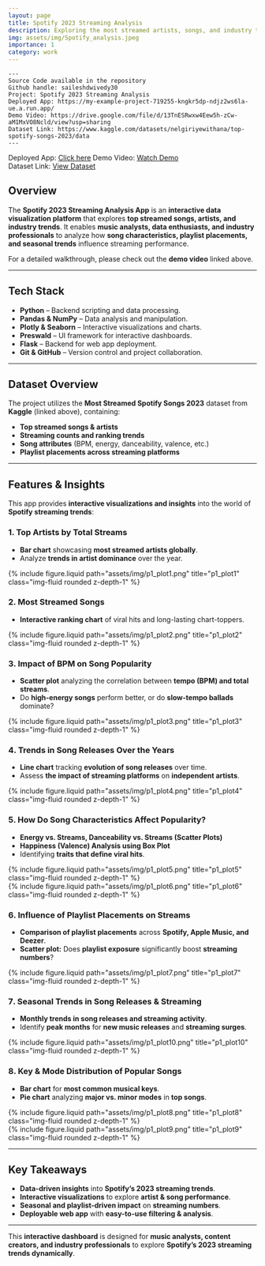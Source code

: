 ```yaml
---
layout: page
title: Spotify 2023 Streaming Analysis
description: Exploring the most streamed artists, songs, and industry trends of 2023 through interactive data visualization.
img: assets/img/Spotify_analysis.jpeg
importance: 1
category: work
---
```


    ---
    Source Code available in the repository
    Github handle: saileshdwivedy30
    Project: Spotify 2023 Streaming Analysis
    Deployed App: https://my-example-project-719255-kngkr5dp-ndjz2ws6la-ue.a.run.app/
    Demo Video: https://drive.google.com/file/d/13TnESRwxw4Eew5h-zCw-aM1MxVO8Ncld/view?usp=sharing
    Dataset Link: https://www.kaggle.com/datasets/nelgiriyewithana/top-spotify-songs-2023/data
    ---

Deployed App: <a href="https://my-example-project-719255-kngkr5dp-ndjz2ws6la-ue.a.run.app/" target="_blank">Click here</a>
Demo Video: <a href="https://drive.google.com/file/d/13TnESRwxw4Eew5h-zCw-aM1MxVO8Ncld/view?usp=sharing" target="_blank">Watch Demo</a>  
Dataset Link: <a href="https://www.kaggle.com/datasets/nelgiriyewithana/top-spotify-songs-2023/data" target="_blank">View Dataset</a>

## **Overview**
The **Spotify 2023 Streaming Analysis App** is an **interactive data visualization platform** that explores **top streamed songs, artists, and industry trends**. It enables **music analysts, data enthusiasts, and industry professionals** to analyze how **song characteristics, playlist placements, and seasonal trends** influence streaming performance.

For a detailed walkthrough, please check out the **demo video** linked above.

---

## **Tech Stack**
- **Python** – Backend scripting and data processing.
- **Pandas & NumPy** – Data analysis and manipulation.
- **Plotly & Seaborn** – Interactive visualizations and charts.
- **Preswald** – UI framework for interactive dashboards.
- **Flask** – Backend for web app deployment.
- **Git & GitHub** – Version control and project collaboration.

---

## **Dataset Overview**
The project utilizes the **Most Streamed Spotify Songs 2023** dataset from **Kaggle** (linked above), containing:
- **Top streamed songs & artists**
- **Streaming counts and ranking trends**
- **Song attributes** (BPM, energy, danceability, valence, etc.)
- **Playlist placements across streaming platforms**

---
## **Features & Insights**
This app provides **interactive visualizations and insights** into the world of **Spotify streaming trends**:

### **1️. Top Artists by Total Streams**
- **Bar chart** showcasing **most streamed artists globally**.
- Analyze **trends in artist dominance** over the year.

<div class="row justify-content-sm-center">
    <div class="col-sm mt-3 mt-md-0">
        {% include figure.liquid path="assets/img/p1_plot1.png" title="p1_plot1" class="img-fluid rounded z-depth-1" %}
    </div>
</div>

### **2️. Most Streamed Songs**
- **Interactive ranking chart** of viral hits and long-lasting chart-toppers.

<div class="row justify-content-sm-center">
    <div class="col-sm mt-3 mt-md-0">
        {% include figure.liquid path="assets/img/p1_plot2.png" title="p1_plot2" class="img-fluid rounded z-depth-1" %}
    </div>
</div>

### **3️. Impact of BPM on Song Popularity**
- **Scatter plot** analyzing the correlation between **tempo (BPM) and total streams**.
- Do **high-energy songs** perform better, or do **slow-tempo ballads** dominate?

<div class="row justify-content-sm-center">
    <div class="col-sm mt-3 mt-md-0">
        {% include figure.liquid path="assets/img/p1_plot3.png" title="p1_plot3" class="img-fluid rounded z-depth-1" %}
    </div>
</div>

### **4️. Trends in Song Releases Over the Years**
- **Line chart** tracking **evolution of song releases** over time.
- Assess **the impact of streaming platforms** on **independent artists**.

<div class="row justify-content-sm-center">
    <div class="col-sm mt-3 mt-md-0">
        {% include figure.liquid path="assets/img/p1_plot4.png" title="p1_plot4" class="img-fluid rounded z-depth-1" %}
    </div>
</div>

### **5️. How Do Song Characteristics Affect Popularity?**
- **Energy vs. Streams, Danceability vs. Streams (Scatter Plots)**
- **Happiness (Valence) Analysis using Box Plot**
- Identifying **traits that define viral hits**.

<div class="row justify-content-sm-center">
    <div class="col-sm mt-3 mt-md-0">
        {% include figure.liquid path="assets/img/p1_plot5.png" title="p1_plot5" class="img-fluid rounded z-depth-1" %}
    </div>
</div>

<div class="row justify-content-sm-center">
    <div class="col-sm mt-3 mt-md-0">
        {% include figure.liquid path="assets/img/p1_plot6.png" title="p1_plot6" class="img-fluid rounded z-depth-1" %}
    </div>
</div>

### **6️. Influence of Playlist Placements on Streams**
- **Comparison of playlist placements** across **Spotify, Apple Music, and Deezer**.
- **Scatter plot:** Does **playlist exposure** significantly boost **streaming numbers**?

<div class="row justify-content-sm-center">
    <div class="col-sm mt-3 mt-md-0">
        {% include figure.liquid path="assets/img/p1_plot7.png" title="p1_plot7" class="img-fluid rounded z-depth-1" %}
    </div>
</div>

### **7️. Seasonal Trends in Song Releases & Streaming**
- **Monthly trends in song releases and streaming activity**.
- Identify **peak months** for **new music releases** and **streaming surges**.

<div class="row justify-content-sm-center">
    <div class="col-sm mt-3 mt-md-0">
        {% include figure.liquid path="assets/img/p1_plot10.png" title="p1_plot10" class="img-fluid rounded z-depth-1" %}
    </div>
</div>

### **8️. Key & Mode Distribution of Popular Songs**
- **Bar chart** for **most common musical keys**.
- **Pie chart** analyzing **major vs. minor modes** in **top songs**.

<div class="row justify-content-sm-center">
    <div class="col-sm mt-3 mt-md-0">
        {% include figure.liquid path="assets/img/p1_plot8.png" title="p1_plot8" class="img-fluid rounded z-depth-1" %}
    </div>
</div>

<div class="row justify-content-sm-center">
    <div class="col-sm mt-3 mt-md-0">
        {% include figure.liquid path="assets/img/p1_plot9.png" title="p1_plot9" class="img-fluid rounded z-depth-1" %}
    </div>
</div>

---

## **Key Takeaways**
- **Data-driven insights** into **Spotify’s 2023 streaming trends**.
- **Interactive visualizations** to explore **artist & song performance**.
- **Seasonal and playlist-driven impact** on **streaming numbers**.
- **Deployable web app** with **easy-to-use filtering & analysis**.

---
This **interactive dashboard** is designed for **music analysts, content creators, and industry professionals** to explore **Spotify’s 2023 streaming trends dynamically**.
